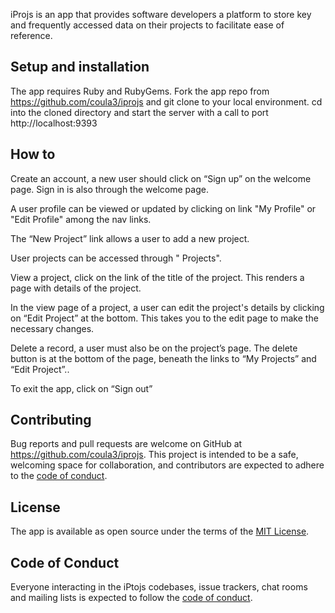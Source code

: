 iProjs is an app that provides software developers a platform to store key and frequently accessed data on their projects to facilitate ease of reference.

## Setup and installation
The app requires Ruby and RubyGems. Fork the app repo from https://github.com/coula3/iprojs and git clone to your local environment. cd into the cloned directory and start the server with a call to port http://localhost:9393 

## How to
Create an account, a new user should click on “Sign up” on the welcome page. Sign in is also through the welcome page.

A user profile can be viewed or updated by clicking on link "My Profile" or "Edit Profile" among the nav links.

The “New Project” link allows a user to add a new project.

User projects can be accessed through "<First Name> Projects".

View a project, click on the link of the title of the project. This renders a page with details of the project.

In the view page of a project, a user can edit the project's details by clicking on “Edit Project” at the bottom. This takes you to the edit page to make the necessary changes.

Delete a record, a user must also be on the project’s page. The delete button is at the bottom of the page, beneath the links to “My Projects” and “Edit Project”..

To exit the app, click on “Sign out”


## Contributing

Bug reports and pull requests are welcome on GitHub at https://github.com/coula3/iprojs. This project is intended to be a safe, welcoming space for collaboration, and contributors are expected to adhere to the [code of conduct](https://github.com/coula3/iprojs/blob/master/CODE_OF_CONDUCT.md).


## License

The app is available as open source under the terms of the [MIT License](https://github.com/coula3/iprojs/blob/master/LICENSE).

## Code of Conduct
Everyone interacting in the iPtojs codebases, issue trackers, chat rooms and mailing lists is expected to follow the [code of conduct](https://github.com/coula3/iprojs/blob/master/CODE_OF_CONDUCT.md).